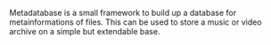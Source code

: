 Metadatabase is a small framework to build up a database for metainformations of files.
This can be used to store a music or video archive on a simple but extendable base.